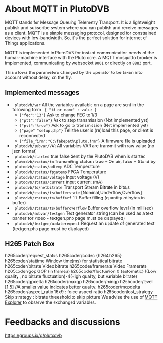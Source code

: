 # About MQTT in PlutoDVB

MQTT stands for Message Queuing Telemetry Transport. It is a lightweight publish and subscribe system where you can publish and receive messages as a client. MQTT is a simple messaging protocol, designed for constrained devices with low-bandwidth. So, it's the perfect solution for Internet of Things applications.

MQTT is implemented in PlutoDVB for instant communication needs of the human-machine interface with the Pluto core. A MQTT mosquitto brocker is implemented, communicating by websocket ```9001``` or directly on ```8883``` port.

This allows the parameters changed by the operator to be taken into account without delay, on the fly.

## Implemented messages 

- ``` plutodvb/var``` All the variables available on a page are sent in the following form ``` { "id or name" : value }```
	-  ```{"fec":"13"}``` Ask to change FEC to 1/3
	-  ```{"ptt":"false"}``` Ask to stop transmission (Not implemented yet)
	-  ```{"ptt":"true"}``` Ask to go to transmission (Not implemented yet)	
	-  ```{"page":"setup.php"}``` Tell the user is (re)load this page, or client is reconnected
	-  ```{"file_firm":"C:\fakepath\pluto.frm"}``` A firmware file is uploaded	
- ``` plutodvb/subvar/VAR``` All variables VAR are transmit with raw value (no json format)
- ``` plutodvb/started``` true false Sent by the PlutoDVB when is started
- ``` plutodvb/status/tx``` Transmiting status : true = On air, false = Stand by
- ``` plutodvb/status/adtemp``` ADC Temperature
- ``` plutodvb/status/fpgatemp``` FPGA Temperature
- ``` plutodvb/status/voltage``` Input voltage (V)
- ``` plutodvb/status/current``` Input current (mA)
- ``` plutodvb/ts/netbitrate``` Transport Stream Bitrate in bits/s
- ``` plutodvb/status/ts/bufferstate```   [Nominal,Underflow,Overflow]
- ``` plutodvb/status/ts/bufferfill```   Buffer filling (quantity of bytes in buffer)
- ``` plutodvb/status/ts/bufferoverflow```  Buffer overflow level (in millisec)
- ``` plutodvb/subvar/textgen``` Text generator string (can be used as a text banner for video - textgen.php page must be displayed)
- ``` plutodvb/textgen/updaterequest```  Request an update of generated text (textgen.php page must be displayed)


## H265 Patch Box
h265coder/request_status 
h265coder/codec {h264,h265}
h265coder/stattime Window time(ms) for statistical bitrate
h265coder/bitrate Video bitrate
h265coder/framerate Video Framerate
h265coder/gop GOP (in frames)
h265coder/fluctuation 0 (automatic) 1(Low quality , no bitrate fluctuation)-4(High quality, but variable bitrate)
h265coder/qpdelta
h265coder/maxqp
h265coder/minqp
h265coder/level [1,5] //A smaller value indicates better quality.
h265coder/mqpdelta
h265coder/aspect_ratio 16x9 : force aspect ratio 
h265coder/lost_strategy Skip strategy : bitrate threeshold to skip picture
We advise the use of [MQTT Explorer](http://mqtt-explorer.com/) to observe the exchanged variables.

# Feedbacks and discussions
https://groups.io/g/plutodvb
